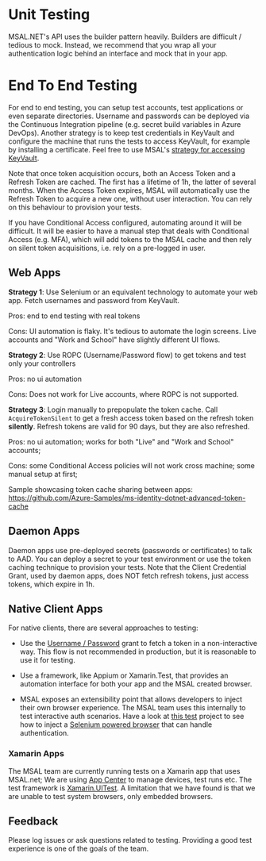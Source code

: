 # Unit Testing

MSAL.NET's API uses the builder pattern heavily. Builders are difficult / tedious to mock. Instead, we recommend that you wrap all your authentication logic behind an interface and mock that in your app. 

# End To End Testing

For end to end testing, you can setup test accounts, test applications or even separate directories. Username and passwords can be deployed via the Continuous Integration pipeline (e.g. secret build variables in Azure DevOps). Another strategy is to keep test credentials in KeyVault and configure the machine that runs the tests to access KeyVault, for example by installing a certificate. Feel free to use MSAL's [strategy for accessing KeyVault](https://github.com/AzureAD/microsoft-authentication-library-for-dotnet/blob/master/tests/Microsoft.Identity.Test.LabInfrastructure/KeyVaultSecretsProvider.cs#L112).

Note that once token acquisition occurs, both an Access Token and a Refresh Token are cached. The first has a lifetime of 1h, the latter of several months. When the Access Token expires, MSAL will automatically use the Refresh Token to acquire a new one, without user interaction. You can rely on this behaviour to provision your tests. 

If you have Conditional Access configured, automating around it will be difficult. It will be easier to have a manual step that deals with Conditional Access (e.g. MFA), which will add tokens to the MSAL cache and then rely on silent token acquisitions, i.e. rely on a pre-logged in user. 


## Web Apps

**Strategy 1**: Use Selenium or an equivalent technology to automate your web app. Fetch usernames and password from KeyVault. 

Pros: end to end testing with real tokens  

Cons: UI automation is flaky. It's tedious to automate the login screens. Live accounts and "Work and School" have slightly different UI flows.

**Strategy 2**: Use ROPC (Username/Password flow) to get tokens and test only your controllers

Pros: no ui automation

Cons: Does not work for Live accounts, where ROPC is not supported. 

**Strategy 3**: Login manually to prepopulate the token cache. Call `AcquireTokenSilent` to get a fresh access token based on the refresh token **silently**. Refresh tokens are valid for 90 days, but they are also refreshed. 

Pros: no ui automation; works for both "Live" and "Work and School" accounts;

Cons: some Conditional Access policies will not work cross machine; some manual setup at first;

Sample showcasing token cache sharing between apps: https://github.com/Azure-Samples/ms-identity-dotnet-advanced-token-cache

## Daemon Apps

Daemon apps use pre-deployed secrets (passwords or certificates) to talk to AAD. You can deploy a secret to your test environment or use the token caching technique to provision your tests. Note that the Client Credential Grant, used by daemon apps, does NOT fetch refresh tokens, just access tokens, which expire in 1h.

## Native Client Apps

For native clients, there are several approaches to testing: 

- Use the [Username / Password](https://github.com/AzureAD/microsoft-authentication-library-for-dotnet/wiki/Username-Password-Authentication) grant to fetch a token in a non-interactive way. This flow is not recommended in production, but it is reasonable to use it for testing.

- Use a framework, like Appium or Xamarin.Test, that provides an automation interface for both your app and the MSAL created browser. 

- MSAL exposes an extensibility point that allows developers to inject their own browser experience. The MSAL team uses this internally to test interactive auth scenarios. Have a look at [this test](https://github.com/AzureAD/microsoft-authentication-library-for-dotnet/blob/master/tests/Microsoft.Identity.Test.Integration.net45/SeleniumTests/InteractiveFlowTests.cs) project to see how to inject a [Selenium powered browser](https://github.com/AzureAD/microsoft-authentication-library-for-dotnet/tree/master/tests/Microsoft.Identity.Test.Integration.net45/Infrastructure) that can handle authentication.

### Xamarin Apps

The MSAL team are currently running tests on a Xamarin app that uses MSAL.net; We are using [App Center](https://appcenter.ms/apps) to manage devices, test runs etc. The test framework is [Xamarin.UITest](https://docs.microsoft.com/en-us/appcenter/test-cloud/uitest/). A limitation that we have found is that we are unable to test system browsers, only embedded browsers. 

## Feedback 

Please log issues or ask questions related to testing. Providing a good test experience is one of the goals of the team. 